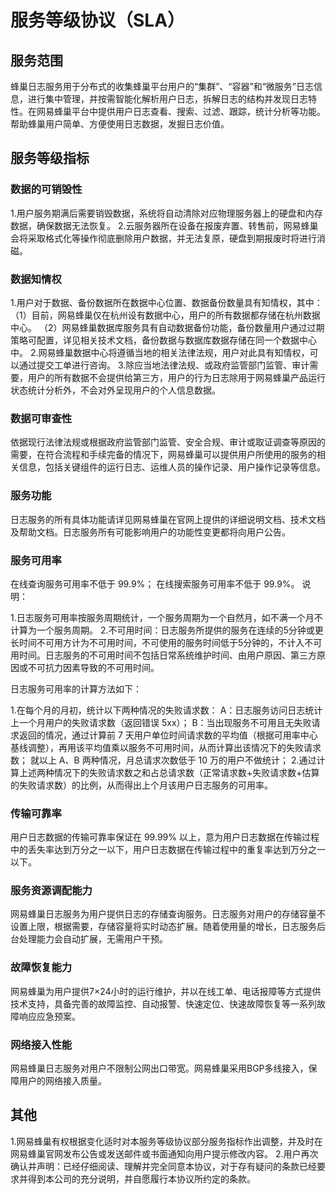 # 服务等级协议（SLA）

## 服务范围

蜂巢日志服务用于分布式的收集蜂巢平台用户的“集群”、“容器”和“微服务”日志信息，进行集中管理，并按需智能化解析用户日志，拆解日志的结构并发现日志特性。在网易蜂巢平台中提供用户日志查看、搜索、过滤、跟踪，统计分析等功能。帮助蜂巢用户简单、方便使用日志数据，发掘日志价值。

## 服务等级指标

### 数据的可销毁性

1.用户服务期满后需要销毁数据，系统将自动清除对应物理服务器上的硬盘和内存数据，确保数据无法恢复。
2.云服务器所在设备在报废弃置、转售前，网易蜂巢会将采取格式化等操作彻底删除用户数据，并无法复原，硬盘到期报废时将进行消磁。

### 数据知情权

1.用户对于数据、备份数据所在数据中心位置、数据备份数量具有知情权，其中：
（1）目前，网易蜂巢仅在杭州设有数据中心，用户的所有数据都存储在杭州数据中心。
（2）网易蜂巢数据库服务具有自动数据备份功能，备份数量用户通过过期策略可配置，详见相关技术文档，备份数据与数据库数据存储在同一个数据中心中。
2.网易蜂巢数据中心将遵循当地的相关法律法规，用户对此具有知情权，可以通过提交工单进行咨询。
3.除应当地法律法规、或政府监管部门监管、审计需要，用户的所有数据不会提供给第三方，用户的行为日志除用于网易蜂巢产品运行状态统计分析外，不会对外呈现用户的个人信息数据。

### 数据可审查性

依据现行法律法规或根据政府监管部门监管、安全合规、审计或取证调查等原因的需要，在符合流程和手续完备的情况下，网易蜂巢可以提供用户所使用的服务的相关信息，包括关键组件的运行日志、运维人员的操作记录、用户操作记录等信息。

### 服务功能

日志服务的所有具体功能请详见网易蜂巢在官网上提供的详细说明文档、技术文档及帮助文档。日志服务所有可能影响用户的功能性变更都将向用户公告。

### 服务可用率

在线查询服务可用率不低于 99.9%；
在线搜索服务可用率不低于 99.9%。
说明：

1.日志服务可用率按服务周期统计，一个服务周期为一个自然月，如不满一个月不计算为一个服务周期。
2.不可用时间：日志服务所提供的服务在连续的5分钟或更长时间不可用方计为不可用时间，不可使用的服务时间低于5分钟的，不计入不可用时间。日志服务的不可用时间不包括日常系统维护时间、由用户原因、第三方原因或不可抗力因素导致的不可用时间。

日志服务可用率的计算方法如下：

1.在每个月的月初，统计以下两种情况的失败请求数： A：日志服务访问日志统计上一个月用户的失败请求数（返回错误 5xx）； B：当出现服务不可用且无失败请求返回的情况，通过计算前 7 天用户单位时间请求数的平均值（根据可用率中心基线调整），再用该平均值乘以服务不可用时间，从而计算出该情况下的失败请求数； 就以上 A、B 两种情况，月总请求次数低于 10 万的用户不做统计；
2.通过计算上述两种情况下的失败请求数之和占总请求数（正常请求数+失败请求数+估算的失败请求数）的比例，从而得出上个月该用户日志服务的可用率。

### 传输可靠率

用户日志数据的传输可靠率保证在 99.99% 以上，意为用户日志数据在传输过程中的丢失率达到万分之一以下，用户日志数据在传输过程中的重复率达到万分之一以下。

### 服务资源调配能力

网易蜂巢日志服务为用户提供日志的存储查询服务。日志服务对用户的存储容量不设置上限，根据需要，存储容量将实时动态扩展。随着使用量的增长，日志服务后台处理能力会自动扩展，无需用户干预。

### 故障恢复能力

网易蜂巢为用户提供7×24小时的运行维护，并以在线工单、电话报障等方式提供技术支持，具备完善的故障监控、自动报警、快速定位、快速故障恢复等一系列故障响应应急预案。

### 网络接入性能

网易蜂巢日志服务对用户不限制公网出口带宽。网易蜂巢采用BGP多线接入，保障用户的网络接入质量。

## 其他

1.网易蜂巢有权根据变化适时对本服务等级协议部分服务指标作出调整，并及时在网易蜂巢官网发布公告或发送邮件或书面通知向用户提示修改内容。
2.用户再次确认并声明：已经仔细阅读、理解并完全同意本协议，对于存有疑问的条款已经要求并得到本公司的充分说明，并自愿履行本协议所约定的条款。
